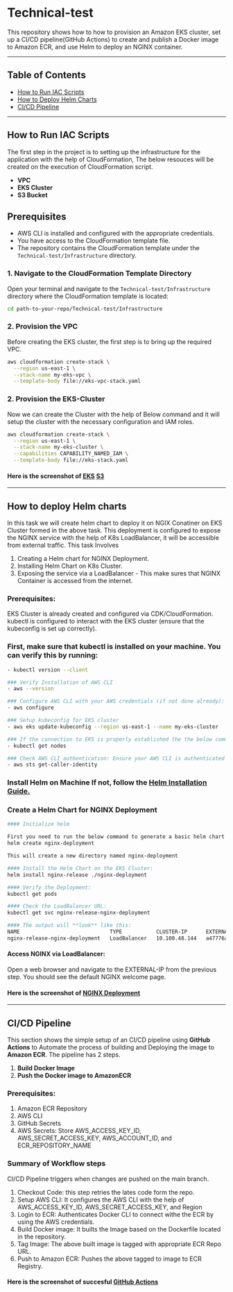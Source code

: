 # Technical-test

This repository shows how to how to provision an Amazon EKS cluster, set up a CI/CD pipeline(GitHub Actions) to create and publish a Docker image to Amazon ECR, and use Helm to deploy an NGINX container.

---

## Table of Contents
- [How to Run IAC Scripts](#how-to-run-iac-scripts)
- [How to Deploy Helm Charts](#how-to-deploy-helm-charts)
- [CI/CD Pipeline](#cicd-pipeline)

---

## How to Run IAC Scripts
The first step in the project is to setting up the infrastructure for the application with the help of CloudFormation, The below resouces will be created on the execution of CloudFormation script.

- **VPC**
- **EKS Cluster**
- **S3 Bucket**

## Prerequisites
- AWS CLI is installed and configured with the appropriate credentials.
- You have access to the CloudFormation template file.
- The repository contains the CloudFormation template under the `Technical-test/Infrastructure` directory.

### 1. Navigate to the CloudFormation Template Directory

Open your terminal and navigate to the `Technical-test/Infrastructure` directory where the CloudFormation template is located:

```bash
cd path-to-your-repo/Technical-test/Infrastructure
```

### 2. Provision the VPC
Before creating the EKS cluster, the first step is to bring up the required VPC.

```bash
aws cloudformation create-stack \
  --region us-east-1 \
  --stack-name my-eks-vpc \
  --template-body file://eks-vpc-stack.yaml
```

### 2. Provision the EKS-Cluster
Now we can create the Cluster with the help of Below command and it will setup the cluster with the necessary configuration and IAM roles.
```bash
aws cloudformation create-stack \
  --region us-east-1 \
  --stack-name my-eks-cluster \
  --capabilities CAPABILITY_NAMED_IAM \
  --template-body file://eks-stack.yaml
```

#### Here is the screenshot of [EKS](images/Cluster-node.png) [S3](images/s3.png)

---

## How to deploy Helm charts

In this task we will create helm chart to deploy it on NGIX Conatiner on EKS Cluster formed in the above task. This deployment is configured to expose the NGINX service with the help of K8s LoadBalancer, it will be accessible from external traffic. This task Involves

1. Creating a Helm chart for NGINX Deployment.
2. Installing Helm Chart on K8s Cluster.
3. Exposing the service via a LoadBalancer - This make sures that NGINX Container is accessed from the internet.

### Prerequisites:
EKS Cluster is already created and configured via CDK/CloudFormation.
kubectl is configured to interact with the EKS cluster (ensure that the kubeconfig is set up correctly).

### First, make sure that kubectl is installed on your machine. You can verify this by running:
```bash
- kubectl version --client

### Verify Installation of AWS CLI
- aws --version

### Configure AWS CLI with your AWS credentials (if not done already):
- aws configure

### Setup kubeconfig for EKS cluster
- aws eks update-kubeconfig --region us-east-1 --name my-eks-cluster

### If the connection to EKS is properly established the the below command will be showing the nodes in the EKS Cluster
- kubectl get nodes

### Check AWS CLI authentication: Ensure your AWS CLI is authenticated properly by running:
- aws sts get-caller-identity
```

### Install Helm on Machine If not, follow the [Helm Installation Guide.](https://helm.sh/docs/intro/install/)

### Create a Helm Chart for NGINX Deployment

```bash
#### Initialize helm

First you need to run the below command to generate a basic helm chart
helm create nginx-deployment

This will create a new directory named nginx-deployment

#### Install the Helm Chart on the EKS Cluster:
helm install nginx-release ./nginx-deployment

#### Verify the Deployment:
kubectl get pods

#### Check the LoadBalancer URL:
kubectl get svc nginx-release-nginx-deployment

#### The output will **look** like this:
NAME                             TYPE           CLUSTER-IP      EXTERNAL-IP                                                               PORT(S)        AGE
nginx-release-nginx-deployment   LoadBalancer   10.100.48.144   a47776a-1960.us-east-1.elb.amazonaws.com   80:30267/TCP   31m
```

#### Access NGINX via LoadBalancer:
Open a web browser and navigate to the EXTERNAL-IP from the previous step. You should see the default NGINX welcome page.

#### Here is the screenshot of [NGINX Deployment](nginx.png)

---

## CI/CD Pipeline

This section shows the simple setup of an CI/CD pipeline using **GitHub Actions** to Automate the process of building and Deploying the image to **Amazon ECR**. The pipeline has 2 steps.

1. **Build Docker Image**
2. **Push the Docker image to AmazonECR**

### Prerequisites:
1. Amazon ECR Repository
2. AWS CLI
3. GitHub Secrets
4. AWS Secrets: Store AWS_ACCESS_KEY_ID, AWS_SECRET_ACCESS_KEY, AWS_ACCOUNT_ID, and ECR_REPOSITORY_NAME

### Summary of Workflow steps
CI/CD Pipeline triggers when changes are pushed on the main branch.

1. Checkout Code: this step retries the lates code form the repo.
2. Setup AWS CLI: It configures the AWS CLI with the help of AWS_ACCESS_KEY_ID, AWS_SECRET_ACCESS_KEY, and Region
3. Login to ECR: Authenticates Docker CLI to connect withe the ECR by using the AWS credentials.
4. Build Docker image: It builts the Image based on the Dockerfile located in the repository.
5. Tag Image: The above built image is tagged with appropriate ECR Repo URL.
6. Push to Amazon ECR: Pushes the above tagged to image to ECR Registry.

#### Here is the screenshot of succesful [GitHub Actions](GitHub-actions.png)